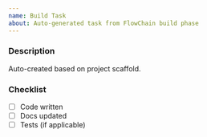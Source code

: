 ```yaml
---
name: Build Task
about: Auto-generated task from FlowChain build phase
---
```


### Description
Auto-created based on project scaffold.

### Checklist
- [ ] Code written
- [ ] Docs updated
- [ ] Tests (if applicable)
